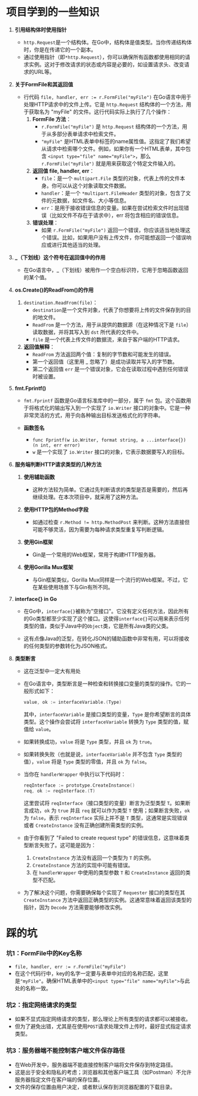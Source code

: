 # 项目学到的一些知识

1. **引用结构体时使用指针**
    - `http.Request`是一个结构体。在Go中，结构体是值类型。当你传递结构体时，你是在传递它的一个副本。
    - 通过使用指针（即`*http.Request`），你可以确保所有函数都使用相同的请求实例。这对于修改请求的状态或内容是必要的，如设置请求头、改变请求的URL等。

2. **关于FormFile和其返回值**
    - 行代码 `file, handler, err := r.FormFile("myFile")` 在Go语言中用于处理HTTP请求中的文件上传。它是 `http.Request` 结构体的一个方法，用于获取名为 "myFile" 的文件。这行代码实际上执行了几个操作：
        1. **FormFile 方法**：
            - `r.FormFile("myFile")` 是 `http.Request` 结构体的一个方法，用于从多部分表单请求中检索文件。
            - `"myFile"` 是HTML表单中标签的name属性值。这指定了我们希望从请求中检索哪个文件。例如，如果你有一个HTML表单，其中包含 `<input type="file" name="myFile">`，那么 `r.FormFile("myFile")` 就是用来获取这个特定文件输入的。
        2. **返回值 file, handler, err**：
            - `file`：是一个 `multipart.File` 类型的对象，代表上传的文件本身。你可以从这个对象读取文件数据。
            - `handler`：是一个 `*multipart.FileHeader` 类型的对象，包含了文件的元数据，如文件名、大小等信息。
            - `err`：是用于接收错误信息的变量。如果在尝试检索文件时出现错误（比如文件不存在于请求中），err 将包含相应的错误信息。
        3. **错误处理**：
            - 如果 `r.FormFile("myFile")` 返回一个错误，你应该适当地处理这个错误。比如，如果用户没有上传文件，你可能想返回一个错误响应或进行其他适当的处理。

3. **_（下划线）这个符号在返回值中的作用**
    - 在Go语言中，_（下划线）被用作一个空白标识符，它用于忽略函数返回的某个值。

4. **os.Create()的ReadFrom()的作用**
    1. `destination.ReadFrom(file)`：
        - `destination`是一个文件对象，代表了你想要将上传的文件保存到的目的地文件。
        - `ReadFrom` 是一个方法，用于从提供的数据源（在这种情况下是 `file`）读取数据，并将其写入到 `dst` 所代表的文件中。
        - `file` 是一个代表上传文件的数据流，来自于客户端的HTTP请求。
    2. **返回值解释**：
        - `ReadFrom` 方法返回两个值：复制的字节数和可能发生的错误。
        - 第一个返回值（这里用 _ 忽略了）是成功读取并写入的字节数。
        - 第二个返回值 `err` 是一个错误对象，它会在读取过程中遇到任何错误时被设置。

5. **fmt.Fprintf()**
    - `fmt.Fprintf` 函数是Go语言标准库中的一部分，属于 `fmt` 包。这个函数用于将格式化的输出写入到一个实现了 `io.Writer` 接口的对象中。它是一种非常灵活的方式，用于向各种输出目标发送格式化的字符串。

    - **函数签名**
        - `func Fprintf(w io.Writer, format string, a ...interface{}) (n int, err error)`
        - `w` 是一个实现了 `io.Writer` 接口的对象，它表示数据要写入的目标。
      
6. **服务端判断HTTP请求类型的几种方法**
   1. **使用辅助函数**
       - 这种方法较为简单。它通过先判断请求的类型是否是需要的，然后再继续处理。在本次项目中，就采用了这种方法。

   2. **使用HTTP包的Method字段**
       - 如通过检查 `r.Method != http.MethodPost` 来判断。这种方法直接但可能不够灵活，因为需要为每种请求类型重复写判断逻辑。

   3. **使用Gin框架**
       - Gin是一个常用的Web框架，常用于构建HTTP服务器。

   4. **使用Gorilla Mux框架**
       - 与Gin框架类似，Gorilla Mux同样是一个流行的Web框架。不过，它在某些使用场景下与Gin有所不同。

7. **interface{} in Go**

   - 在Go中，`interface{}`被称为"空接口"。它没有定义任何方法，因此所有的Go类型都至少实现了这个接口。这使得`interface{}`可以用来表示任何类型的值，类似于Java中的`Object`类，它是所有Java类的父类。

   - 这有点像Java的泛型，在转化JSON的辅助函数中非常有用，可以将接收的任何类型的参数转化为JSON格式。

8. **类型断言**
    - 这在泛型中一定大有用处
    - 在Go语言中，类型断言是一种检查和转换接口变量的类型的操作。它的一般形式如下：

      ```go
      value, ok := interfaceVariable.(Type)
      ```

      其中，`interfaceVariable` 是接口类型的变量，`Type` 是你希望断言的具体类型。这个操作会尝试将 `interfaceVariable` 转换为 `Type` 类型的值，赋值给 `value`。

    - 如果转换成功，`value` 将是 `Type` 类型，并且 `ok` 为 `true`。
    - 如果转换失败（也就是说，`interfaceVariable` 并不包含 `Type` 类型的值），`value` 将是 `Type` 类型的零值，并且 `ok` 为 `false`。

    - 当你在 `handlerWrapper` 中执行以下代码时：

      ```go
      reqInterface := prototype.CreateInstance()
      req, ok := reqInterface.(T)
      ```

      这里尝试将 `reqInterface`（接口类型的变量）断言为泛型类型 `T`。如果断言成功，`ok` 为 `true` 并且 `req` 就可以作为类型 `T` 使用；如果断言失败，`ok` 为 `false`，表示 `reqInterface` 实际上并不是 `T` 类型，这通常是实现错误或者 `CreateInstance` 没有正确创建所需类型的实例。

    - 由于你看到了 "Failed to create request type" 的错误信息，这意味着类型断言失败了。这可能是因为：
        1. `CreateInstance` 方法没有返回一个类型为 `T` 的实例。
        2. `CreateInstance` 方法的实现中可能有错误。
        3. 在 `handlerWrapper` 中使用的类型参数 `T` 和 `CreateInstance` 返回的类型不匹配。

    - 为了解决这个问题，你需要确保每个实现了 `Requester` 接口的类型在其 `CreateInstance` 方法中返回正确类型的实例。这通常意味着返回该类型的指针，因为 `Decode` 方法需要能够修改实例。


# 踩的坑

### 坑1：FormFile中的Key名称
- `file, handler, err := r.FormFile("myFile")`
- 在这个代码行中，key的名字一定要与表单中对应的名称匹配，这里是`"myFile"`。确保HTML表单中的`<input type="file" name="myFile">`与此处的名称一致。

### 坑2：指定网络请求的类型
- 如果不显式指定网络请求的类型，那么理论上所有类型的请求都可以被接收。
- 但为了避免出错，尤其是在使用`POST`请求处理文件上传时，最好显式指定请求类型。

### 坑3：服务器端不能控制客户端文件保存路径
- 在Web开发中，服务器端不能直接控制客户端将文件保存到特定路径。
- 这是出于安全和隐私的考虑；浏览器和其他客户端工具（如Postman）不允许服务器指定文件在客户端的保存位置。
- 文件的保存位置由用户决定，或者默认保存到浏览器配置的下载目录。
